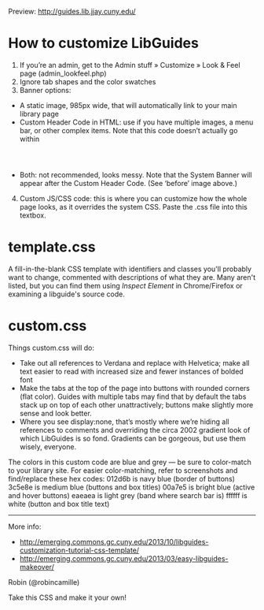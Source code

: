 Preview: http://guides.lib.jjay.cuny.edu/ 

# How to customize LibGuides #
1. If you’re an admin, get to the Admin stuff » Customize » Look & Feel page (admin_lookfeel.php)
2. Ignore tab shapes and the color swatches
3. Banner options:
* A static image, 985px wide, that will automatically link to your main library page
* Custom Header Code in HTML: use if you have multiple images, a menu bar, or other complex items. Note that this code doesn’t actually go within <header>
* Both: not recommended, looks messy. Note that the System Banner will appear after the Custom Header Code. (See ‘before’ image above.)
4. Custom JS/CSS code: this is where you can customize how the whole page looks, as it overrides the system CSS. Paste the .css file into this textbox.

# template.css #
A fill-in-the-blank CSS template with identifiers and classes you'll probably want to change, commented with descriptions of what they are. Many aren't listed, but you can find them using *Inspect Element* in Chrome/Firefox or examining a libguide's source code.

# custom.css #
Things custom.css will do:
* Take out all references to Verdana and replace with Helvetica; make all text easier to read with increased size and fewer instances of bolded font
* Make the tabs at the top of the page into buttons with rounded corners (flat color). Guides with multiple tabs may find that by default the tabs stack up on top of each other unattractively; buttons make slightly more sense and look better.
* Where you see display:none, that’s mostly where we’re hiding all references to comments and overriding the circa 2002 gradient look of which LibGuides is so fond. Gradients can be gorgeous, but use them wisely, everyone.

The colors in this custom code are blue and grey — be sure to color-match to your library site. For easier color-matching, refer to screenshots and find/replace these hex codes:
012d6b is navy blue (border of buttons)
3c5e8e is medium blue (buttons and box titles)
00a7e5 is bright blue (active and hover buttons)
eaeaea is light grey (band where search bar is)
ffffff is white (button and box title text)


---
More info: 
* http://emerging.commons.gc.cuny.edu/2013/10/libguides-customization-tutorial-css-template/
* http://emerging.commons.gc.cuny.edu/2013/03/easy-libguides-makeover/

Robin (@robincamille)

Take this CSS and make it your own! 
